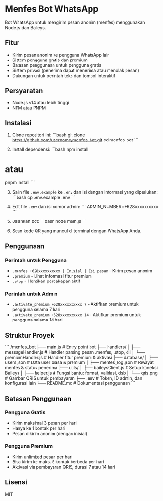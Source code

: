 # Menfes Bot WhatsApp

Bot WhatsApp untuk mengirim pesan anonim (menfes) menggunakan Node.js dan Baileys.

## Fitur

- Kirim pesan anonim ke pengguna WhatsApp lain
- Sistem pengguna gratis dan premium
- Batasan penggunaan untuk pengguna gratis
- Sistem privasi (penerima dapat menerima atau menolak pesan)
- Dukungan untuk perintah teks dan tombol interaktif

## Persyaratan

- Node.js v14 atau lebih tinggi
- NPM atau PNPM

## Instalasi

1. Clone repositori ini:
\`\`\`bash
git clone https://github.com/username/menfes-bot.git
cd menfes-bot
\`\`\`

2. Install dependensi:
\`\`\`bash
npm install
# atau
pnpm install
\`\`\`

3. Salin file `.env.example` ke `.env` dan isi dengan informasi yang diperlukan:
\`\`\`bash
cp .env.example .env
\`\`\`

4. Edit file `.env` dan isi nomor admin:
\`\`\`
ADMIN_NUMBER=+628xxxxxxxxxx
\`\`\`

5. Jalankan bot:
\`\`\`bash
node main.js
\`\`\`

6. Scan kode QR yang muncul di terminal dengan WhatsApp Anda.

## Penggunaan

### Perintah untuk Pengguna

- `.menfes +628xxxxxxxxxx | Inisial | Isi pesan` - Kirim pesan anonim
- `.premium` - Lihat informasi fitur premium
- `.stop` - Hentikan percakapan aktif

### Perintah untuk Admin

- `.activate_premium +628xxxxxxxxxx 7` - Aktifkan premium untuk pengguna selama 7 hari
- `.activate_premium +628xxxxxxxxxx 14` - Aktifkan premium untuk pengguna selama 14 hari

## Struktur Proyek

\`\`\`
/menfes_bot
├── main.js                    # Entry point bot
├── handlers/
│   ├── messageHandler.js      # Handler parsing pesan .menfes, .stop, dll
│   └── premiumHandler.js      # Handler fitur premium & aktivasi
├── database/
│   ├── users.json             # Data user biasa & premium
│   ├── menfes_log.json        # Riwayat menfes & status penerima
├── utils/
│   ├── baileysClient.js       # Setup koneksi Baileys
│   ├── helper.js              # Fungsi bantu: format, validasi, dsb
│   └── qris.png               # Gambar QRIS untuk pembayaran
├── .env                       # Token, ID admin, dan konfigurasi lain
└── README.md                  # Dokumentasi penggunaan
\`\`\`

## Batasan Penggunaan

### Pengguna Gratis
- Kirim maksimal 3 pesan per hari
- Hanya ke 1 kontak per hari
- Pesan dikirim anonim (dengan inisial)

### Pengguna Premium
- Kirim unlimited pesan per hari
- Bisa kirim ke maks. 5 kontak berbeda per hari
- Aktivasi via pembayaran QRIS, durasi 7 atau 14 hari

## Lisensi

MIT
